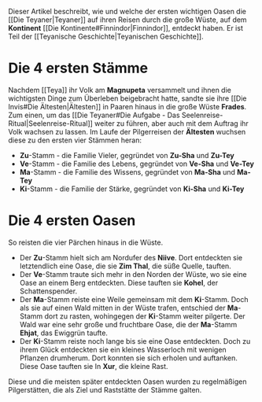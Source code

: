 Dieser Artikel beschreibt, wie und welche der ersten wichtigen Oasen die [[Die Teyaner|Teyaner]] auf ihren Reisen durch die große Wüste, auf dem **Kontinent** [[Die Kontinente#Finnindor|Finnindor]], entdeckt haben. Er ist Teil der [[Teyanische Geschichte|Teyanischen Geschichte]].
# Die 4 ersten Stämme
Nachdem [[Teya]] ihr Volk am **Magnupeta** versammelt und ihnen die wichtigsten Dinge zum Überleben beigebracht hatte, sandte sie ihre [[Die Invis#Die Ältesten|Ältesten]] in Paaren hinaus in die große Wüste **Frades**. Zum einen, um das [[Die Teyaner#Die Aufgabe - Das Seelenreise-Ritual|Seelenreise-Ritual]] weiter zu führen, aber auch mit dem Auftrag ihr Volk wachsen zu lassen. Im Laufe der Pilgerreisen der **Ältesten** wuchsen diese zu den ersten vier Stämmen heran:
- **Zu**-Stamm - die Familie Vieler, gegründet von **Zu-Sha** und **Zu-Tey**
- **Ve**-Stamm - die Familie des Lebens, gegründet von **Ve-Sha** und **Ve-Tey**
- **Ma**-Stamm - die Familie des Wissens, gegründet von **Ma-Sha** und **Ma-Tey**
- **Ki**-Stamm - die Familie der Stärke, gegründet von **Ki-Sha** und **Ki-Tey**
# Die 4 ersten Oasen
So reisten die vier Pärchen hinaus in die Wüste.
- Der **Zu**-Stamm hielt sich am Nordufer des **Niive**. Dort entdeckten sie letztendlich eine Oase, die sie **Zim Thal**, die süße Quelle, tauften.
- Der **Ve**-Stamm traute sich mehr in den Norden der Wüste, wo sie eine Oase an einem Berg entdeckten. Diese tauften sie **Kohel**, der Schattenspender.
- Der **Ma**-Stamm reiste eine Weile gemeinsam mit dem **Ki**-Stamm. Doch als sie auf einen Wald mitten in der Wüste trafen, entschied der **Ma**-Stamm dort zu rasten, wohingegen der **Ki**-Stamm weiter pilgerte. Der Wald war eine sehr große und fruchtbare Oase, die der **Ma**-Stamm **Ehjat**, das Ewiggrün taufte.
- Der **Ki**-Stamm reiste noch lange bis sie eine Oase entdeckten. Doch zu ihrem Glück entdeckten sie ein kleines Wasserloch mit wenigen Pflanzen drumherum. Dort konnten sie sich erholen und auftanken. Diese Oase tauften sie In **Xur**, die kleine Rast.

Diese und die meisten später entdeckten Oasen wurden zu regelmäßigen Pilgerstätten, die als Ziel und Raststätte der Stämme galten.
